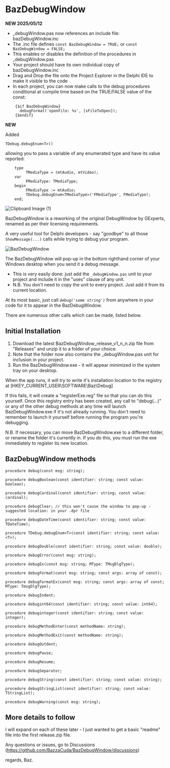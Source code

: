 # BazDebugWindow

**NEW 2025/05/12**

- _debugWindow.pas now references an include file: bazDebugWindow.inc
- The .inc file defines `const BazDebugWindow = TRUE;` or `const BazDebugWindow = FALSE;`
- This enables or disables the definition of the procedures in _debugWindow.pas
- Your project should have its own individual copy of bazDebugWindow.inc
- Drag and Drop the file onto the Project Explorer in the Delphi IDE to make it visible to the code
- In each project, you can now make calls to the debug procedures conditional at compile time based on the TRUE/FALSE value of the const:
   ``` Delphi
    {$if BazDebugWindow}
      debugFormat('openFile: %s', [sFileToOpen]);
    {$endif}
    ```
    
**NEW** 

Added 
``` Delphi
TDebug.debugEnum<T>()
```
allowing you to pass a variable of any enumerated type and have its value reported:
``` Delphi
    type
         TMediaType = (mtAudio, mtVideo);
    var            
         FMediaType: TMediaType;
    begin
         FMediaType := mtAudio;
         TDebug.debugEnum<TMediaType>('FMediaType', FMediaType);
    end;
```
![Clipboard Image (1)](https://github.com/BazzaCuda/BazDebugWindow/assets/22550919/6bab8900-b929-407f-bb70-0bd6c27764b0)

BazDebugWindow is a reworking of the original DebugWindow by GExperts, renamed as per their licensing requirements.

A very useful tool for Delphi developers - say "goodbye" to all those `ShowMessage(...)` calls while trying to debug your program.

![BazDebugWindow](https://github.com/BazzaCuda/BazDebugWindow/assets/22550919/8beab9d4-c578-4ab5-8d58-500f7d847769)

The BazDebugWindow will pop-up in the bottom righthand corner of your Windows desktop when you send it a debug message.

- This is very easily done: just add the `_debugWindow.pas` unit to your project and include it in the "uses" clause of any unit.
- N.B. You don't need to copy the unit to every project. Just add it from its current location.

At its most basic, just call _`debug('some string')`_ from anywhere in your code for it to appear in the BazDebugWindow.

There are numerous other calls which can be made, listed below.

Initial Installation
--------------------

1. Download the latest BazDebugWindow_release_v1_n_n.zip file from "Releases" and unzip it to a folder of your choice.
2. Note that the folder now also contains the _debugWindow.pas unit for inclusion in your project.
3. Run the BazDebugWindow.exe - it will appear minimized in the system tray on your desktop.

When the app runs, it will try to write it's installation location to the registry at
[HKEY_CURRENT_USER\SOFTWARE\Baz\Debug]

If this fails, it will create a "registerExe.reg" file so that you can do this yourself.
Once this registry entry has been created, any call to "debug(...)" or any of the other debug methods at any time will launch BazDebugWindow.exe if it's not already running.
You don't need to remember to launch it yourself before running the program you're debugging.

N.B. If necessary, you can move BazDebugWindow.exe to a different folder, or rename the folder it's currently in. 
If you do this, you must run the exe immediately to register its new location.

BazDebugWindow methods
----------------------
``` Delphi
procedure debug(const msg: string);

procedure debugBoolean(const identifier: string; const value: boolean);

procedure debugCardinal(const identifier: string; const value: cardinal);

procedure debugClear; // this won't cause the window to pop-up - suggested location: in your .dpr file

procedure debugDateTime(const identifier: string; const value: TDateTime);

procedure TDebug.debugEnum<T>(const identifier: string; const value: <T>);

procedure debugDouble(const identifier: string; const value: double);

procedure debugError(const msg: string);

procedure debugEx(const msg: string; MType: TMsgDlgType);

procedure debugFormat(const msg: string; const args: array of const);

procedure debugFormatEx(const msg: string; const args: array of const; MType: TmsgDlgType);

procedure debugIndent;

procedure debugint64(const identifier: string; const value: int64);

procedure debuginteger(const identifier: string; const value: integer);

procedure debugMethodEnter(const methodName: string);

procedure debugMethodExit(const methodName: string);

procedure debugOutdent;

procedure debugPause;

procedure debugResume;

procedure debugSeparator;

procedure debugString(const identifier: string; const value: string);

procedure debugStringList(const identifier: string; const value: TStringList);

procedure debugWarning(const msg: string);
```

More details to follow
----------------------

I will expand on each of these later - I just wanted to get a basic "readme" file into the first release.zip file.

Any questions or issues, go to Discussions (https://github.com/BazzaCuda/BazDebugWindow/discussions)

regards,
Baz.










 
